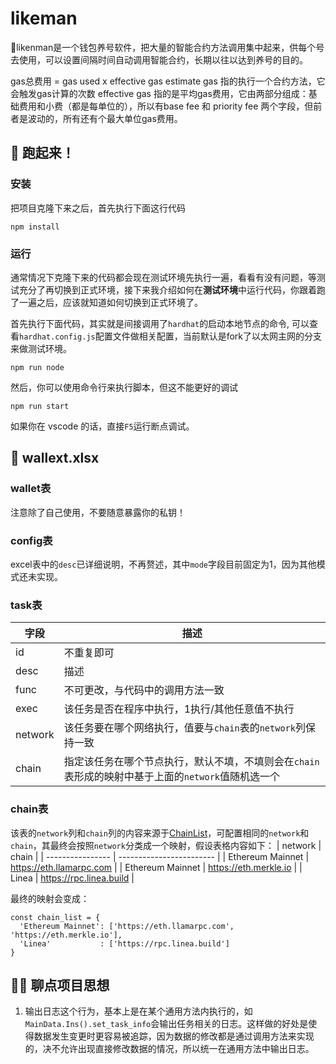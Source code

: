 # likeman
🦸likenman是一个钱包养号软件，把大量的智能合约方法调用集中起来，供每个号去使用，可以设置间隔时间自动调用智能合约，长期以往以达到养号的目的。

gas总费用 = gas used x effective gas
estimate gas  指的执行一个合约方法，它会触发gas计算的次数
effective gas 指的是平均gas费用，它由两部分组成：基础费用和小费（都是每单位的），所以有base fee 和 priority fee 两个字段，但前者是波动的，所有还有个最大单位gas费用。

## 🔧 跑起来！
### 安装
把项目克隆下来之后，首先执行下面这行代码
```
npm install
```
### 运行
通常情况下克隆下来的代码都会现在测试环境先执行一遍，看看有没有问题，等测试充分了再切换到正式环境，接下来我介绍如何在**测试环境**中运行代码，你跟着跑了一遍之后，应该就知道如何切换到正式环境了。

首先执行下面代码，其实就是间接调用了`hardhat`的启动本地节点的命令, 可以查看`hardhat.config.js`配置文件做相关配置，当前默认是fork了以太网主网的分支来做测试环境。
```
npm run node
```
然后，你可以使用命令行来执行脚本，但这不能更好的调试
```
npm run start
```
如果你在 vscode 的话，直接`F5`运行断点调试。

## 🦌 wallext.xlsx
### wallet表
注意除了自己使用，不要随意暴露你的私钥！

### config表
excel表中的`desc`已详细说明，不再赘述，其中`mode`字段目前固定为1，因为其他模式还未实现。

### task表
| 字段  | 描述 |
| ---- | --- |
| id      | 不重复即可|
| desc    | 描述 |
| func    | 不可更改，与代码中的调用方法一致 |
| exec    | 该任务是否在程序中执行，1执行/其他任意值不执行 |
| network | 该任务要在哪个网络执行，值要与`chain`表的`network`列保持一致 |
| chain   | 指定该任务在哪个节点执行，默认不填，不填则会在`chain`表形成的映射中基于上面的`network`值随机选一个 |

### chain表
该表的`network`列和`chain`列的内容来源于[ChainList](https://chainlist.org/)，可配置相同的`network`和`chain`，其最终会按照`network`分类成一个映射，假设表格内容如下：
| network          | chain                    |
| ---------------- | ------------------------ |
| Ethereum Mainnet | https://eth.llamarpc.com |
| Ethereum Mainnet | https://eth.merkle.io	  |
| Linea            | https://rpc.linea.build  |

最终的映射会变成：
```
const chain_list = {
  'Ethereum Mainnet': ['https://eth.llamarpc.com', 'https://eth.merkle.io'],
  'Linea'           : ['https://rpc.linea.build']
}
```

## 🧑‍🌾 聊点项目思想
1. 输出日志这个行为，基本上是在某个通用方法内执行的，如`MainData.Ins().set_task_info`会输出任务相关的日志。这样做的好处是使得数据发生变更时更容易被追踪，因为数据的修改都是通过调用方法来实现的，决不允许出现直接修改数据的情况，所以统一在通用方法中输出日志。